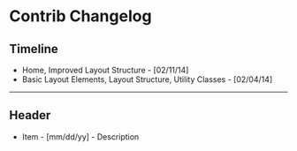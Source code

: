 

# Contrib Changelog

## Timeline
* Home, Improved Layout Structure - [02/11/14]
* Basic Layout Elements, Layout Structure, Utility Classes - [02/04/14]














--------------------
## Header
* Item - [mm/dd/yy] - Description




